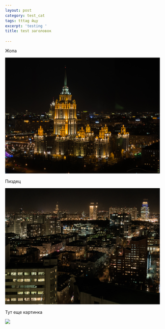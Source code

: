 ```yaml
---
layout: post
category: test_cat
tags: tttag йцу
excerpt: 'testing '
title: test заголовок

---
```

Жопа

![](/uploads/P1160400.jpg)

Пиздец

![](/uploads/P1160399.jpg)

Тут еще картинка

![](/uploads/versions/4f9bd5334246d33651e846aed812280fbff586ba---x0-0-960-489-960-489x---.png)